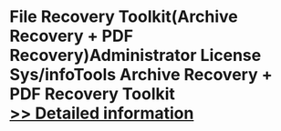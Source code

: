 # File Recovery Toolkit(Archive Recovery + PDF Recovery)Administrator License<br />Sys/infoTools Archive Recovery + PDF Recovery Toolkit<br />[>> Detailed information](https://secure.shareit.com/shareit/product.html?productid=300725456&affiliateid=200057808)